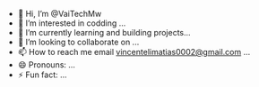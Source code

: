 - 👋 Hi, I’m @VaiTechMw
- 👀 I’m interested in codding ...
- 🌱 I’m currently learning and building projects...
- 💞️ I’m looking to collaborate on ...
- 📫 How to reach me email vincentelimatias0002@gmail.com ...
- 😄 Pronouns: ...
- ⚡ Fun fact: ...

<!---
VaiTechMw/VaiTechMw is a ✨ special ✨ repository because its `README.md` (this file) appears on your GitHub profile.
You can click the Preview link to take a look at your changes.
--->

